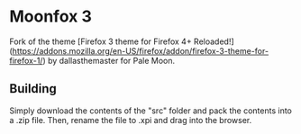 # Moonfox 3
Fork of the theme [Firefox 3 theme for Firefox 4+ Reloaded!] (https://addons.mozilla.org/en-US/firefox/addon/firefox-3-theme-for-firefox-1/) by dallasthemaster for Pale Moon.

## Building
Simply download the contents of the "src" folder  and pack the contents into a .zip file. Then, rename the file to .xpi and drag into the browser.

